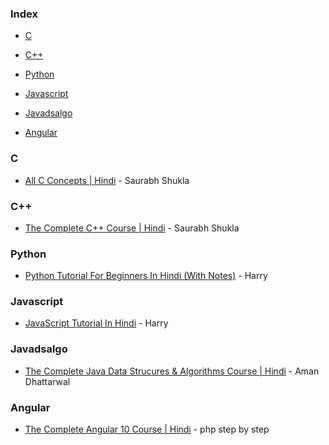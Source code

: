 ### Index

* [C](#C)
* [C++](#C++)

* [Python](#Python)
* [Javascript](#Javascript)

* [Javadsalgo](#Javadsalgo)
* [Angular](#Angular)

### C

* [All C Concepts | Hindi](https://www.youtube.com/playlist?list=PL7ersPsTyYt1d8g5qaxbE6sjWDzs4D_1v) - Saurabh Shukla

### C++

* [The Complete C++ Course | Hindi](https://www.youtube.com/playlist?list=PLLYz8uHU480j37APNXBdPz7YzAi4XlQUF) - Saurabh Shukla

### Python

* [Python Tutorial For Beginners In Hindi (With Notes)](https://www.youtube.com/watch?v=gfDE2a7MKjA) - Harry

### Javascript

* [JavaScript Tutorial In Hindi](https://www.youtube.com/watch?v=hKB-YGF14SY) - Harry

### Javadsalgo

* [The Complete Java Data Strucures & Algorithms Course  | Hindi](https://www.youtube.com/playlist?list=PLKKfKV1b9e8ps6dD3QA5KFfHdiWj9cB1s) - Aman Dhattarwal

### Angular

* [The Complete Angular 10 Course | Hindi](https://www.youtube.com/playlist?list=PL8p2I9GklV46PmAoG2LrIr7sG_VeibGhJ) - php step by step
